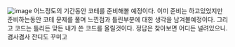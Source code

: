 ![image](https://github.com/tjsrn183/Prepare-coding-test/assets/70099728/5c0e20ae-43f9-48dd-8300-15417c79be9a)
어느정도의 기간동안 코테를 준비해볼 예정이다.
이미 준비는 하고있었지만 준비하는동안 코테 문제를 풀며 느낀점과 틀린부분에 대한 생각을 남겨볼예정이다.
그리고 코드는 틀리든 맞든 내가 쓴 코드를 올릴것이다. 정답은 찾아보면 어디든 널려있으니.
겸사겸사 잔디도 꾸미고
